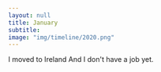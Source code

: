 ```yaml
---
layout: null
title: January
subtitle:
image: "img/timeline/2020.png"
---
```

I moved to Ireland
And I don't have a job yet. 

